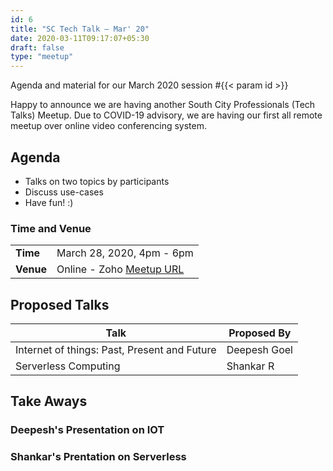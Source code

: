 ```yaml
---
id: 6
title: "SC Tech Talk — Mar' 20"
date: 2020-03-11T09:17:07+05:30
draft: false
type: "meetup"
---
```


Agenda and material for our March 2020 session #{{< param id >}}

Happy to announce we are having another South City Professionals (Tech Talks) Meetup. Due to COVID-19 advisory, we are having our first all remote meetup over online video conferencing system.

<!--more-->

## Agenda

* Talks on two topics by participants
* Discuss use-cases
* Have fun! :)

### Time and Venue

|           |                           |
| --------- | ------------------------- |
| **Time**  | March 28, 2020, 4pm - 6pm                                        |
| **Venue** | Online - Zoho [Meetup URL](https://meetinglab.zoho.com/meeting/register?sessionId=1026159962)              |

## Proposed Talks

| Talk                                         | Proposed By  |
| -------------------------------------------- | ------------ |
| Internet of things: Past, Present and Future | Deepesh Goel |
| Serverless Computing                         | Shankar R    |

## Take Aways

### Deepesh's Presentation on IOT

<script async class="speakerdeck-embed" data-id="51197363f04c41198248e92760390a54" data-ratio="1.77777777777778" src="//speakerdeck.com/assets/embed.js"></script>
  
### Shankar's Prentation on Serverless

<script async class="speakerdeck-embed" data-id="df59df624399456790d98629334747f9" data-ratio="1.77777777777778" src="//speakerdeck.com/assets/embed.js"></script>
